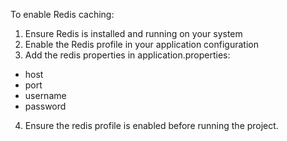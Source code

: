 
To enable Redis caching:

1. Ensure Redis is installed and running on your system
2. Enable the Redis profile in your application configuration
3. Add the redis properties in application.properties:
- host
- port
- username
- password
4. Ensure the redis profile is enabled before running the project.